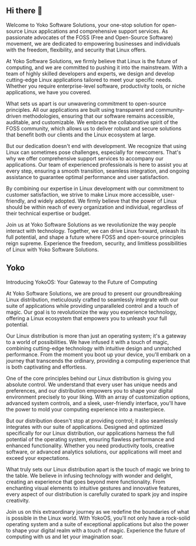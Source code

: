 ## Hi there 👋

Welcome to Yoko Software Solutions, your one-stop solution for open-source Linux applications and comprehensive support services. As passionate advocates of the FOSS (Free and Open-Source Software) movement, we are dedicated to empowering businesses and individuals with the freedom, flexibility, and security that Linux offers.

At Yoko Software Solutions, we firmly believe that Linux is the future of computing, and we are committed to pushing it into the mainstream. With a team of highly skilled developers and experts, we design and develop cutting-edge Linux applications tailored to meet your specific needs. Whether you require enterprise-level software, productivity tools, or niche applications, we have you covered.

What sets us apart is our unwavering commitment to open-source principles. All our applications are built using transparent and community-driven methodologies, ensuring that our software remains accessible, auditable, and customizable. We embrace the collaborative spirit of the FOSS community, which allows us to deliver robust and secure solutions that benefit both our clients and the Linux ecosystem at large.

But our dedication doesn't end with development. We recognize that using Linux can sometimes pose challenges, especially for newcomers. That's why we offer comprehensive support services to accompany our applications. Our team of experienced professionals is here to assist you at every step, ensuring a smooth transition, seamless integration, and ongoing assistance to guarantee optimal performance and user satisfaction.

By combining our expertise in Linux development with our commitment to customer satisfaction, we strive to make Linux more accessible, user-friendly, and widely adopted. We firmly believe that the power of Linux should be within reach of every organization and individual, regardless of their technical expertise or budget.

Join us at Yoko Software Solutions as we revolutionize the way people interact with technology. Together, we can drive Linux forward, unleash its full potential, and shape a future where FOSS and open-source principles reign supreme. Experience the freedom, security, and limitless possibilities of Linux with Yoko Software Solutions.


## Yoko

Introducing YokoOS: Your Gateway to the Future of Computing

At Yoko Software Solutions, we are proud to present our groundbreaking Linux distribution, meticulously crafted to seamlessly integrate with our suite of applications while providing unparalleled control and a touch of magic. Our goal is to revolutionize the way you experience technology, offering a Linux ecosystem that empowers you to unleash your full potential.

Our Linux distribution is more than just an operating system; it's a gateway to a world of possibilities. We have infused it with a touch of magic, combining cutting-edge technology with intuitive design and unmatched performance. From the moment you boot up your device, you'll embark on a journey that transcends the ordinary, providing a computing experience that is both captivating and effortless.

One of the core principles behind our Linux distribution is giving you absolute control. We understand that every user has unique needs and preferences, and our distribution empowers you to shape your digital environment precisely to your liking. With an array of customization options, advanced system controls, and a sleek, user-friendly interface, you'll have the power to mold your computing experience into a masterpiece.

But our distribution doesn't stop at providing control; it also seamlessly integrates with our suite of applications. Designed and optimized specifically for our Linux distribution, our applications harness the full potential of the operating system, ensuring flawless performance and enhanced functionality. Whether you need productivity tools, creative software, or advanced analytics solutions, our applications will meet and exceed your expectations.

What truly sets our Linux distribution apart is the touch of magic we bring to the table. We believe in infusing technology with wonder and delight, creating an experience that goes beyond mere functionality. From enchanting visual elements to intuitive gestures and innovative features, every aspect of our distribution is carefully curated to spark joy and inspire creativity.

Join us on this extraordinary journey as we redefine the boundaries of what is possible in the Linux world. With YokoOS, you'll not only have a rock-solid operating system and a suite of exceptional applications but also the power to shape your digital realm with a touch of magic. Experience the future of computing with us and let your imagination soar.


